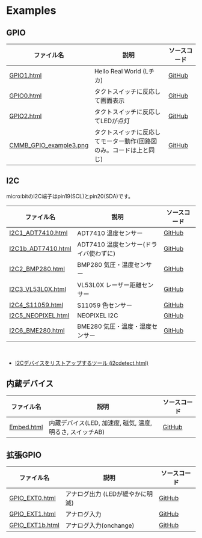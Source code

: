 # Examples 

## GPIO

|ファイル名  |説明  |ソースコード|
|---|---|---|
| <a href="GPIO1.html" target="_blank">GPIO1.html</a> | Hello Real World (Lチカ) | [GitHub](https://github.com/chirimen-oh/chirimen-micro-bit/blob/master/examples/GPIO1.html) |
| <a href="GPIO0.html" target="_blank">GPIO0.html</a> | タクトスイッチに反応して画面表示| [GitHub](https://github.com/chirimen-oh/chirimen-micro-bit/blob/master/examples/GPIO1.htm0) |
| <a href="GPIO2.html" target="_blank">GPIO2.html</a> | タクトスイッチに反応してLEDが点灯 | [GitHub](https://github.com/chirimen-oh/chirimen-micro-bit/blob/master/examples/GPIO2.html) |
| [CMMB_GPIO_example3.png](../imgs/CMMB_GPIO_example3.png) | タクトスイッチに反応してモーター動作(回路図のみ。コードは上と同じ) | [GitHub](https://github.com/chirimen-oh/chirimen-micro-bit/blob/master/examples/GPIO3.html) |

## I2C
micro:bitのI2C端子はpin19(SCL)とpin20(SDA)です。

|ファイル名  |説明  |ソースコード|
|---|---|---|
| <a href="I2C1_ADT7410.html" target="_blank">I2C1_ADT7410.html</a> | ADT7410 温度センサー | [GitHub](https://github.com/chirimen-oh/chirimen-micro-bit/blob/master/examples/I2C1_ADT7410.html) |
| <a href="I2C1b_ADT7410.html" target="_blank">I2C1b_ADT7410.html</a> | ADT7410 温度センサー(ドライバ使わずに) | [GitHub](https://github.com/chirimen-oh/chirimen-micro-bit/blob/master/examples/I2C1b_ADT7410.html) |
| <a href="I2C2_BMP280.html" target="_blank">I2C2_BMP280.html</a> | BMP280 気圧・温度センサー | [GitHub](https://github.com/chirimen-oh/chirimen-micro-bit/blob/master/examples/I2C2_BMP280.html) |
| <a href="I2C3_VL53L0X.html" target="_blank">I2C3_VL53L0X.html</a> | VL53L0X レーザー距離センサー | [GitHub](https://github.com/chirimen-oh/chirimen-micro-bit/blob/master/examples/I2C3_VL53L0X.html) |
| <a href="I2C4_S11059.html" target="_blank">I2C4_S11059.html</a> |  S11059 色センサー | [GitHub](https://github.com/chirimen-oh/chirimen-micro-bit/blob/master/examples/I2C4_S11059.html) |
| <a href="I2C5_NEOPIXEL.html" target="_blank">I2C5_NEOPIXEL.html</a> |  NEOPIXEL I2C  | [GitHub](https://github.com/chirimen-oh/chirimen-micro-bit/blob/master/examples/I2C5_NEOPIXEL.html) |
| <a href="I2C6_BME280.html" target="_blank">I2C6_BME280.html</a> |  BME280 気圧・温度・湿度センサー  | [GitHub](https://github.com/chirimen-oh/chirimen-micro-bit/blob/master/examples/I2C6_BME280.html) |

<br>

- <a href="i2cdetect.html" target="_blank">I2Cデバイスをリストアップするツール (i2cdetect.html)</a>


## 内蔵デバイス

|ファイル名  |説明  |ソースコード|
|---|---|---|
| <a href="Embed.html" target="_blank">Embed.html</a> |  内蔵デバイス(LED, 加速度, 磁気, 温度, 明るさ, スイッチAB) | [GitHub](https://github.com/chirimen-oh/chirimen-micro-bit/blob/master/examples/Embed.html) |

## 拡張GPIO

|ファイル名  |説明  |ソースコード|
|---|---|---|
| <a href="GPIO_EXT0.html" target="_blank">GPIO_EXT0.html</a> |  アナログ出力 (LEDが緩やかに明滅) | [GitHub](https://github.com/chirimen-oh/chirimen-micro-bit/blob/master/examples/GPIO_EXT0.html) |
| <a href="GPIO_EXT1.html" target="_blank">GPIO_EXT1.html</a> |  アナログ入力 | [GitHub](https://github.com/chirimen-oh/chirimen-micro-bit/blob/master/examples/GPIO_EXT1.html) |
| <a href="GPIO_EXT1b.html" target="_blank">GPIO_EXT1b.html</a> |  アナログ入力(onchange) | [GitHub](https://github.com/chirimen-oh/chirimen-micro-bit/blob/master/examples/GPIO_EXT1b.html) |
